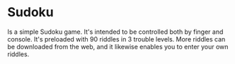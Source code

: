 # Sudoku
Is a simple Sudoku game. It's intended to be controlled both by finger and console. It's preloaded with 90 riddles in 3 trouble levels. More riddles can be downloaded from the web, and it likewise enables you to enter your own riddles.
